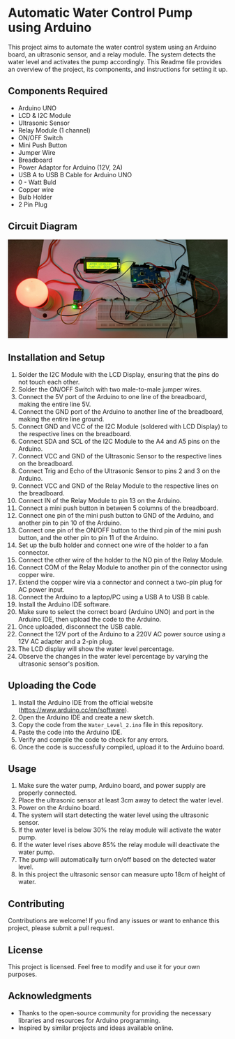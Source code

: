 # Automatic Water Control Pump using Arduino

This project aims to automate the water control system using an Arduino board, an ultrasonic sensor, and a relay module. The system detects the water level and activates the pump accordingly. This Readme file provides an overview of the project, its components, and instructions for setting it up.

## Components Required
- Arduino UNO
- LCD & I2C Module
- Ultrasonic Sensor
- Relay Module (1 channel)
- ON/OFF Switch
- Mini Push Button
- Jumper Wire
- Breadboard
- Power Adaptor for Arduino (12V, 2A)
- USB A to USB B Cable for Arduino UNO 
- 0 - Watt Buld 
- Copper wire
- Bulb Holder
- 2 Pin Plug

## Circuit Diagram
![Circuit Diagram](IMG20230524012229.jpg)

## Installation and Setup
1. Solder the I2C Module with the LCD Display, ensuring that the pins do not touch each other.
2. Solder the ON/OFF Switch with two male-to-male jumper wires.
3. Connect the 5V port of the Arduino to one line of the breadboard, making the entire line 5V.
4. Connect the GND port of the Arduino to another line of the breadboard, making the entire line ground.
5. Connect GND and VCC of the I2C Module (soldered with LCD Display) to the respective lines on the breadboard.
6. Connect SDA and SCL of the I2C Module to the A4 and A5 pins on the Arduino.
7. Connect VCC and GND of the Ultrasonic Sensor to the respective lines on the breadboard.
8. Connect Trig and Echo of the Ultrasonic Sensor to pins 2 and 3 on the Arduino.
9. Connect VCC and GND of the Relay Module to the respective lines on the breadboard.
10. Connect IN of the Relay Module to pin 13 on the Arduino.
11. Connect a mini push button in between 5 columns of the breadboard.
12. Connect one pin of the mini push button to GND of the Arduino, and another pin to pin 10 of the Arduino.
13. Connect one pin of the ON/OFF button to the third pin of the mini push button, and the other pin to pin 11 of the Arduino.
14. Set up the bulb holder and connect one wire of the holder to a fan connector.
15. Connect the other wire of the holder to the NO pin of the Relay Module.
16. Connect COM of the Relay Module to another pin of the connector using copper wire.
17. Extend the copper wire via a connector and connect a two-pin plug for AC power input.
18. Connect the Arduino to a laptop/PC using a USB A to USB B cable.
19. Install the Arduino IDE software.
20. Make sure to select the correct board (Arduino UNO) and port in the Arduino IDE, then upload the code to the Arduino.
21. Once uploaded, disconnect the USB cable.
22. Connect the 12V port of the Arduino to a 220V AC power source using a 12V AC adapter and a 2-pin plug.
23. The LCD display will show the water level percentage.
24. Observe the changes in the water level percentage by varying the ultrasonic sensor's position.

## Uploading the Code
1. Install the Arduino IDE from the official website (https://www.arduino.cc/en/software).
2. Open the Arduino IDE and create a new sketch.
3. Copy the code from the `Water_Level_2.ino` file in this repository.
4. Paste the code into the Arduino IDE.
5. Verify and compile the code to check for any errors.
6. Once the code is successfully compiled, upload it to the Arduino board.

## Usage
1. Make sure the water pump, Arduino board, and power supply are properly connected.
2. Place the ultrasonic sensor at least 3cm away to detect the water level.
3. Power on the Arduino board.
4. The system will start detecting the water level using the ultrasonic sensor.
5. If the water level is below 30% the relay module will activate the water pump.
6. If the water level rises above 85% the relay module will deactivate the water pump.
7. The pump will automatically turn on/off based on the detected water level.
8. In this project the ultrasonic sensor can measure upto 18cm of height of water.

## Contributing
Contributions are welcome! If you find any issues or want to enhance this project, please submit a pull request.

## License
This project is licensed. Feel free to modify and use it for your own purposes.

## Acknowledgments
- Thanks to the open-source community for providing the necessary libraries and resources for Arduino programming.
- Inspired by similar projects and ideas available online.
